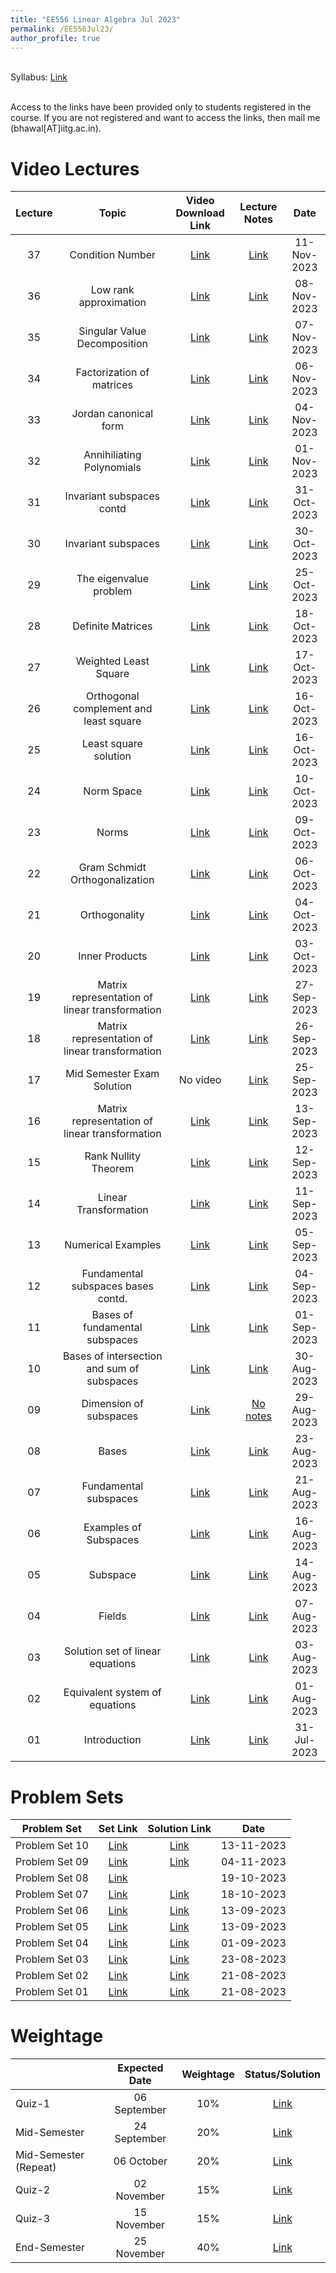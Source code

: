 ```yaml
---
title: "EE556 Linear Algebra Jul 2023"
permalink: /EE556Jul23/
author_profile: true
---
```


<br> Syllabus: <a href="https://iitg.ac.in/eee/curriculum/MTech/sca.html">Link</a> 

<br> Access to the links have been provided only to students registered in the course. 
If you are not registered and want to access the links, then mail me (bhawal[AT]iitg.ac.in).

Video Lectures
=======
<table>
<thead>
  <tr>
    <th><center>Lecture</center></th>
    <th><center>Topic</center></th>
    <th><center>Video Download Link</center></th>
    <th><center>Lecture Notes</center></th>
    <th><center>Date</center></th>	  
  </tr>
</thead>
<tbody>
<tr>
    <td><center>37</center></td>
    <td><center>Condition Number</center></td>
    <td><center><a href="https://iitgoffice.sharepoint.com/:v:/r/sites/Grp_EE556LinearAlgebraJul2023/Class%20Materials/Videos/EE556-L37-Condition_Number.mkv?csf=1&web=1&e=S8os73">Link</a></center></td>
  <td><center><a href="https://iitgoffice.sharepoint.com/:b:/r/sites/Grp_EE556LinearAlgebraJul2023/Class%20Materials/Notes/EE556-L37-Condition_Number.pdf?csf=1&web=1&e=rFTFR2">Link</a></center></td>
    <td><center>11-Nov-2023</center></td>
</tr>
<tr>
    <td><center>36</center></td>
    <td><center>Low rank approximation</center></td>
    <td><center><a href="https://iitgoffice.sharepoint.com/:v:/r/sites/Grp_EE556LinearAlgebraJul2023/Class%20Materials/Videos/EE556-L36-Low_rank_approximation.mkv?csf=1&web=1&e=WB6QSC">Link</a></center></td>
  <td><center><a href="https://iitgoffice.sharepoint.com/:b:/r/sites/Grp_EE556LinearAlgebraJul2023/Class%20Materials/Notes/EE556-L36-Low_rank_approximation.pdf?csf=1&web=1&e=Hbb90u">Link</a></center></td>
    <td><center>08-Nov-2023</center></td>
</tr>
<tr>
    <td><center>35</center></td>
    <td><center>Singular Value Decomposition</center></td>
    <td><center><a href="https://iitgoffice.sharepoint.com/:v:/r/sites/Grp_EE556LinearAlgebraJul2023/Class%20Materials/Videos/EE556-L35-Singular_Value_Decomposition.mkv?csf=1&web=1&e=VH3UzS">Link</a></center></td>
  <td><center><a href="https://iitgoffice.sharepoint.com/:b:/r/sites/Grp_EE556LinearAlgebraJul2023/Class%20Materials/Notes/EE556-L35_Singular_Value_Decomposition.pdf?csf=1&web=1&e=ZVe9T0">Link</a></center></td>
    <td><center>07-Nov-2023</center></td>
</tr>
<tr>
    <td><center>34</center></td>
    <td><center>Factorization of matrices</center></td>
    <td><center><a href="https://iitgoffice.sharepoint.com/:v:/r/sites/Grp_EE556LinearAlgebraJul2023/Class%20Materials/Videos/EE556-L34-Factorization_of_matrices.mkv?csf=1&web=1&e=q2rePK">Link</a></center></td>
  <td><center><a href="https://iitgoffice.sharepoint.com/:b:/r/sites/Grp_EE556LinearAlgebraJul2023/Class%20Materials/Notes/EE556-L34-Factorization_of_matrices.pdf?csf=1&web=1&e=qmIQRK">Link</a></center></td>
    <td><center>06-Nov-2023</center></td>
</tr>
<tr>
    <td><center>33</center></td>
    <td><center>Jordan canonical form</center></td>
    <td><center><a href="https://iitgoffice.sharepoint.com/:v:/r/sites/Grp_EE556LinearAlgebraJul2023/Class%20Materials/Videos/EE556-L33-Jordan_canonical_form.mkv?csf=1&web=1&e=QjDYN5">Link</a></center></td>
  <td><center><a href="https://iitgoffice.sharepoint.com/:b:/r/sites/Grp_EE556LinearAlgebraJul2023/Class%20Materials/Notes/EE556-L33-Jordan_Canonical_Form.pdf?csf=1&web=1&e=Sx9XrG">Link</a></center></td>
    <td><center>04-Nov-2023</center></td>
</tr>
<tr>
    <td><center>32</center></td>
    <td><center>Annihiliating Polynomials</center></td>
    <td><center><a href="https://iitgoffice.sharepoint.com/:v:/r/sites/Grp_EE556LinearAlgebraJul2023/Class%20Materials/Videos/EE556-L32-Annihiliating_polynomials.mkv?csf=1&web=1&e=fJwNoR">Link</a></center></td>
  <td><center><a href="https://iitgoffice.sharepoint.com/:b:/r/sites/Grp_EE556LinearAlgebraJul2023/Class%20Materials/Notes/EE556-L32-Annihiliating_polynomials.pdf?csf=1&web=1&e=3ouQBm">Link</a></center></td>
    <td><center>01-Nov-2023</center></td>
</tr>
<tr>
    <td><center>31</center></td>
    <td><center>Invariant subspaces contd</center></td>
    <td><center><a href="https://iitgoffice.sharepoint.com/:v:/r/sites/Grp_EE556LinearAlgebraJul2023/Class%20Materials/Videos/EE556-L31-Invariant_subspaces_contd.mkv?csf=1&web=1&e=9C7uSb">Link</a></center></td>
  <td><center><a href="https://iitgoffice.sharepoint.com/:b:/r/sites/Grp_EE556LinearAlgebraJul2023/Class%20Materials/Notes/EE556-L31-Invariant_subspaces_contd.pdf?csf=1&web=1&e=lt6p6a">Link</a></center></td>
    <td><center>31-Oct-2023</center></td>
</tr>
<tr>
    <td><center>30</center></td>
    <td><center>Invariant subspaces</center></td>
    <td><center><a href="https://iitgoffice.sharepoint.com/:v:/r/sites/Grp_EE556LinearAlgebraJul2023/Class%20Materials/Videos/EE556-L30-Invariant_subspaces.mkv?csf=1&web=1&e=Amt0IY">Link</a></center></td>
  <td><center><a href="https://iitgoffice.sharepoint.com/:b:/r/sites/Grp_EE556LinearAlgebraJul2023/Class%20Materials/Notes/EE556-L30-Invariant_subspaces.pdf?csf=1&web=1&e=bZwPkf">Link</a></center></td>
    <td><center>30-Oct-2023</center></td>
</tr>
<tr>
    <td><center>29</center></td>
    <td><center>The eigenvalue problem</center></td>
    <td><center><a href="https://iitgoffice.sharepoint.com/:v:/r/sites/Grp_EE556LinearAlgebraJul2023/Class%20Materials/Videos/EE556-L29-The_eigenvalue_problem.mkv?csf=1&web=1&e=1EJ3DC">Link</a></center></td>
  <td><center><a href="https://iitgoffice.sharepoint.com/:b:/r/sites/Grp_EE556LinearAlgebraJul2023/Class%20Materials/Notes/EE556-L29-The_eigenvalue_problem.pdf?csf=1&web=1&e=TDgQCa">Link</a></center></td>
    <td><center>25-Oct-2023</center></td>
</tr>
<tr>
    <td><center>28</center></td>
    <td><center>Definite Matrices</center></td>
    <td><center><a href="https://iitgoffice.sharepoint.com/:v:/r/sites/Grp_EE556LinearAlgebraJul2023/Class%20Materials/Videos/EE556-L28-Definite_matrices.mp4?csf=1&web=1&e=gvlvNe">Link</a></center></td>
  <td><center><a href="https://iitgoffice.sharepoint.com/:b:/r/sites/Grp_EE556LinearAlgebraJul2023/Class%20Materials/Notes/EE556-L28-Definite_Matrices.pdf?csf=1&web=1&e=FTcjA0">Link</a></center></td>
    <td><center>18-Oct-2023</center></td>
</tr>
  <tr>
    <td><center>27</center></td>
    <td><center>Weighted Least Square</center></td>
    <td><center><a href="https://iitgoffice.sharepoint.com/:v:/r/sites/Grp_EE556LinearAlgebraJul2023/Class%20Materials/Videos/EE556-L27-Weighted_Least_square.mp4?csf=1&web=1&e=WJYzIH">Link</a></center></td>
  <td><center><a href="https://iitgoffice.sharepoint.com/:b:/r/sites/Grp_EE556LinearAlgebraJul2023/Class%20Materials/Notes/EE556-L27-Weighted_least_square.pdf?csf=1&web=1&e=CYP8Gd">Link</a></center></td>
    <td><center>17-Oct-2023</center></td>
</tr>
<tr>
    <td><center>26</center></td>
    <td><center>Orthogonal complement and least square</center></td>
    <td><center><a href="https://iitgoffice.sharepoint.com/:v:/r/sites/Grp_EE556LinearAlgebraJul2023/Class%20Materials/Videos/EE556-L26-Orthogonal_complement_least_square_solution.mkv?csf=1&web=1&e=UoebCD">Link</a></center></td>
  <td><center><a href="https://iitgoffice.sharepoint.com/:b:/r/sites/Grp_EE556LinearAlgebraJul2023/Class%20Materials/Notes/EE556-L26-Orthogonal_complement_least_square_solution.pdf?csf=1&web=1&e=WMZacH">Link</a></center></td>
    <td><center>16-Oct-2023</center></td>
</tr>
<tr>
    <td><center>25</center></td>
    <td><center>Least square solution</center></td>
    <td><center><a href="https://iitgoffice.sharepoint.com/:v:/r/sites/Grp_EE556LinearAlgebraJul2023/Class%20Materials/Videos/EE556-L25-Least_square.mkv?csf=1&web=1&e=g1rLjg">Link</a></center></td>
  <td><center><a href="https://iitgoffice.sharepoint.com/:b:/r/sites/Grp_EE556LinearAlgebraJul2023/Class%20Materials/Notes/EE556-L25-Least_square.pdf?csf=1&web=1&e=Z978Re">Link</a></center></td>
    <td><center>16-Oct-2023</center></td>
</tr>
<tr>
    <td><center>24</center></td>
    <td><center>Norm Space</center></td>
    <td><center><a href="https://iitgoffice.sharepoint.com/:v:/r/sites/Grp_EE556LinearAlgebraJul2023/Class%20Materials/Videos/EE556-L24-Norm_Space.mkv?csf=1&web=1&e=YMl7af">Link</a></center></td>
  <td><center><a href="https://iitgoffice.sharepoint.com/:b:/r/sites/Grp_EE556LinearAlgebraJul2023/Class%20Materials/Notes/EE556-L24-Norm_Space.pdf?csf=1&web=1&e=dSwZCc">Link</a></center></td>
    <td><center>10-Oct-2023</center></td>
</tr>
 <tr>
    <td><center>23</center></td>
    <td><center>Norms</center></td>
    <td><center><a href="https://iitgoffice.sharepoint.com/:v:/r/sites/Grp_EE556LinearAlgebraJul2023/Class%20Materials/Videos/EE556-L23-Norms.mkv?csf=1&web=1&e=22H2qJ">Link</a></center></td>
  <td><center><a href="https://iitgoffice.sharepoint.com/:b:/r/sites/Grp_EE556LinearAlgebraJul2023/Class%20Materials/Notes/EE556-L23-Norms.pdf?csf=1&web=1&e=5Ik5lJ">Link</a></center></td>
    <td><center>09-Oct-2023</center></td>
</tr>
<tr>
    <td><center>22</center></td>
    <td><center>Gram Schmidt Orthogonalization</center></td>
    <td><center><a href="https://iitgoffice.sharepoint.com/:v:/r/sites/Grp_EE556LinearAlgebraJul2023/Class%20Materials/Videos/EE556-L21-Gram-Schmidt-Orthogonalization.mkv?csf=1&web=1&e=7Fi1Qh">Link</a></center></td>
  <td><center><a href="https://iitgoffice.sharepoint.com/:b:/r/sites/Grp_EE556LinearAlgebraJul2023/Class%20Materials/Notes/EE556-L22-Gram-Schmidt-Orthogonalization.pdf?csf=1&web=1&e=pBgCnt">Link</a></center></td>
    <td><center>06-Oct-2023</center></td>
</tr>
<tr>
    <td><center>21</center></td>
    <td><center>Orthogonality</center></td>
    <td><center><a href="https://iitgoffice.sharepoint.com/:v:/r/sites/Grp_EE556LinearAlgebraJul2023/Class%20Materials/Videos/EE556-L21-Orthogonality.mkv?csf=1&web=1&e=6MJFcU">Link</a></center></td>
  <td><center><a href="https://iitgoffice.sharepoint.com/:b:/r/sites/Grp_EE556LinearAlgebraJul2023/Class%20Materials/Notes/EE556-L21-Orthogonality.pdf?csf=1&web=1&e=SzH7ck">Link</a></center></td>
    <td><center>04-Oct-2023</center></td>
</tr>
<tr>
    <td><center>20</center></td>
    <td><center>Inner Products</center></td>
    <td><center><a href="https://iitgoffice.sharepoint.com/:v:/r/sites/Grp_EE556LinearAlgebraJul2023/Class%20Materials/Videos/EE556-L20-Inner_Products.mkv?csf=1&web=1&e=YUxbE4">Link</a></center></td>
  <td><center><a href="https://iitgoffice.sharepoint.com/:b:/r/sites/Grp_EE556LinearAlgebraJul2023/Class%20Materials/Notes/EE556-L20-Inner_Products.pdf?csf=1&web=1&e=CtpRay">Link</a></center></td>
    <td><center>03-Oct-2023</center></td>
</tr>
<tr>
    <td><center>19</center></td>
    <td><center>Matrix representation of linear transformation</center></td>
    <td><center><a href="https://iitgoffice.sharepoint.com/:v:/r/sites/Grp_EE556LinearAlgebraJul2023/Class%20Materials/Videos/EE556-L19-LT_Matrix_Representation_Cont.mkv?csf=1&web=1&e=Fw6QJ5">Link</a></center></td>
  <td><center><a href="https://iitgoffice.sharepoint.com/:b:/r/sites/Grp_EE556LinearAlgebraJul2023/Class%20Materials/Notes/EE556-L19-LT_Matrix_Representation_Cont.pdf?csf=1&web=1&e=dw8HTT">Link</a></center></td>
    <td><center>27-Sep-2023</center></td>
</tr>
 <tr>
    <td><center>18</center></td>
    <td><center>Matrix representation of linear transformation</center></td>
    <td><center><a href="https://iitgoffice.sharepoint.com/:v:/r/sites/Grp_EE556LinearAlgebraJul2023/Class%20Materials/Videos/EE556-L18-LT_Matrix_Representation.mkv?csf=1&web=1&e=xwCQT1">Link</a></center></td>
    <td><center><a href="https://iitgoffice.sharepoint.com/:b:/r/sites/Grp_EE556LinearAlgebraJul2023/Class%20Materials/Notes/EE556-L18-LT_Matrix_Representation.pdf?csf=1&web=1&e=rbjh72">Link</a></center></td>
    <td><center>26-Sep-2023</center></td>
</tr>
  <tr>
    <td><center>17</center></td>
    <td><center>Mid Semester Exam Solution</center></td>
    <td><center>No video</center></td>
    <td><center><a href="https://iitgoffice.sharepoint.com/:b:/r/sites/Grp_EE556LinearAlgebraJul2023/Class%20Materials/Notes/EE556-L17-Mid_Semester_Exam_Solution.pdf?csf=1&web=1&e=iPX5IJ">Link</a></center></td>
    <td><center>25-Sep-2023</center></td>
</tr>
<tr>
    <td><center>16</center></td>
    <td><center>Matrix representation of linear transformation</center></td>
    <td><center><a href="https://iitgoffice.sharepoint.com/:v:/r/sites/Grp_EE556LinearAlgebraJul2023/Class%20Materials/Videos/EE556-L16-Matrix_representation_Linear_Transformation.mkv?csf=1&web=1&e=VygSkv">Link</a></center></td>
    <td><center><a href="https://iitgoffice.sharepoint.com/:b:/r/sites/Grp_EE556LinearAlgebraJul2023/Class%20Materials/Notes/EE556-L16-Matrix_Representation.pdf?csf=1&web=1&e=muOupq">Link</a></center></td>
    <td><center>13-Sep-2023</center></td>
</tr>
<tr>
    <td><center>15</center></td>
    <td><center>Rank Nullity Theorem</center></td>
    <td><center><a href="https://iitgoffice.sharepoint.com/:v:/r/sites/Grp_EE556LinearAlgebraJul2023/Class%20Materials/Videos/EE556-L15-Rank_nullity_theorem.mkv?csf=1&web=1&e=356UIR">Link</a></center></td>
    <td><center><a href="https://iitgoffice.sharepoint.com/:b:/r/sites/Grp_EE556LinearAlgebraJul2023/Class%20Materials/Notes/EE556-L15-Rank_nullity_theorem.pdf?csf=1&web=1&e=DMyfjC">Link</a></center></td>
    <td><center>12-Sep-2023</center></td>
</tr>
<tr>
    <td><center>14</center></td>
    <td><center>Linear Transformation</center></td>
    <td><center><a href="https://iitgoffice.sharepoint.com/:v:/r/sites/Grp_EE556LinearAlgebraJul2023/Class%20Materials/Videos/EE556-L14-Linear_Transformation.mkv?csf=1&web=1&e=hMaOBk">Link</a></center></td>
    <td><center><a href="https://iitgoffice.sharepoint.com/:b:/r/sites/Grp_EE556LinearAlgebraJul2023/Class%20Materials/Notes/EE556-L14-Linear_Transformation.pdf?csf=1&web=1&e=5AzuBj">Link</a></center></td>
    <td><center>11-Sep-2023</center></td>
</tr>
<tr>
    <td><center>13</center></td>
    <td><center>Numerical Examples</center></td>
    <td><center><a href="https://iitgoffice.sharepoint.com/:v:/r/sites/Grp_EE556LinearAlgebraJul2023/Class%20Materials/Videos/EE556-L13-Numerical_examples.mkv?csf=1&web=1&e=WuztkP">Link</a></center></td>
    <td><center><a href="https://iitgoffice.sharepoint.com/:b:/r/sites/Grp_EE556LinearAlgebraJul2023/Class%20Materials/Notes/EE556-L13-Numerical_Examples.pdf?csf=1&web=1&e=e4l1G4">Link</a></center></td>
    <td><center>05-Sep-2023</center></td>
</tr>
<tr>
<td><center>12</center></td>
    <td><center>Fundamental subspaces bases contd.</center></td>
    <td><center><a href="https://iitgoffice.sharepoint.com/:v:/r/sites/Grp_EE556LinearAlgebraJul2023/Class%20Materials/Videos/EE556-L12-Bases%20of%20Fundamental%20subspaces%20contd..mkv?csf=1&web=1&e=Mfx32q">Link</a></center></td>
    <td><center><a href="https://iitgoffice.sharepoint.com/:b:/r/sites/Grp_EE556LinearAlgebraJul2023/Class%20Materials/Notes/EE556-L12-Fundamental_Subspaces_Bases.pdf?csf=1&web=1&e=BwomPA">Link</a></center></td>
    <td><center>04-Sep-2023</center></td>
</tr>
  <tr>
<td><center>11</center></td>
    <td><center>Bases of fundamental subspaces</center></td>
    <td><center><a href="https://iitgoffice.sharepoint.com/:v:/r/sites/Grp_EE556LinearAlgebraJul2023/Class%20Materials/Videos/EE556-L11-Bases_of_fundamental_subspaces.mkv?csf=1&web=1&e=hwDViT">Link</a></center></td>
    <td><center><a href="https://iitgoffice.sharepoint.com/:b:/r/sites/Grp_EE556LinearAlgebraJul2023/Class%20Materials/Notes/EE556-L11-Bases_of_fundamental_susbspaces.pdf?csf=1&web=1&e=4ox9PA">Link</a></center></td>
    <td><center>01-Sep-2023</center></td>
</tr>
<tr>
<td><center>10</center></td>
    <td><center>Bases of intersection and sum of subspaces</center></td>
    <td><center><a href="https://iitgoffice.sharepoint.com/:v:/r/sites/Grp_EE556LinearAlgebraJul2023/Shared%20Documents/General/EE556-L10-Bases%20of%20intersection%20and%20sum%20of%20subspaces.mp4?csf=1&web=1&e=aKqr4g">Link</a></center></td>
    <td><center><a href="https://iitgoffice.sharepoint.com/:b:/r/sites/Grp_EE556LinearAlgebraJul2023/Class%20Materials/Notes/EE556-L10-Bases_of_intersection_summation.pdf?csf=1&web=1&e=pkyGNm">Link</a></center></td>
    <td><center>30-Aug-2023</center></td>
</tr>
<tr>
<td><center>09</center></td>
    <td><center>Dimension of subspaces</center></td>
    <td><center><a href="https://iitgoffice.sharepoint.com/:v:/r/sites/Grp_EE556LinearAlgebraJul2023/Shared%20Documents/General/EE556-L09-Dimension_of_subspaces.mp4?csf=1&web=1&e=sWB2Ty">Link</a></center></td>
    <td><center><a href="">No notes</a></center></td>
    <td><center>29-Aug-2023</center></td>
</tr>
<tr>
<td><center>08</center></td>
    <td><center>Bases</center></td>
    <td><center><a href="https://iitgoffice.sharepoint.com/:v:/r/sites/Grp_EE556LinearAlgebraJul2023/Class%20Materials/Videos/EE556-L9-Bases.mkv?csf=1&web=1&e=Ke4wlM">Link</a></center></td>
    <td><center><a href="https://iitgoffice.sharepoint.com/:b:/r/sites/Grp_EE556LinearAlgebraJul2023/Class%20Materials/Notes/EE556-L9-Bases.pdf?csf=1&web=1&e=vvtSzB">Link</a></center></td>
    <td><center>23-Aug-2023</center></td>
</tr>
<tr>
<td><center>07</center></td>
    <td><center>Fundamental subspaces</center></td>
    <td><center><a href="https://iitgoffice.sharepoint.com/:v:/r/sites/Grp_EE556LinearAlgebraJul2023/Class%20Materials/Videos/EE556-L7-Fundamental_subspaces.mkv?csf=1&web=1&e=ltA5RE">Link</a></center></td>
    <td><center><a href="https://iitgoffice.sharepoint.com/:b:/r/sites/Grp_EE556LinearAlgebraJul2023/Class%20Materials/Notes/EE556-L7-Fundamental_subspaces.pdf?csf=1&web=1&e=h2Zi7Y">Link</a></center></td>
    <td><center>21-Aug-2023</center></td>
</tr>
<tr>
<td><center>06</center></td>
    <td><center>Examples of Subspaces</center></td>
    <td><center><a href="https://iitgoffice.sharepoint.com/:v:/r/sites/Grp_EE556LinearAlgebraJul2023/Class%20Materials/Videos/EE556-L6-Examples_of_Subspaces.mkv?csf=1&web=1&e=eh93YI">Link</a></center></td>
    <td><center><a href="https://iitgoffice.sharepoint.com/:b:/r/sites/Grp_EE556LinearAlgebraJul2023/Class%20Materials/Notes/EE556-L6-Examples_of_Subspace.pdf?csf=1&web=1&e=MP1VUN">Link</a></center></td>
    <td><center>16-Aug-2023</center></td>
</tr>
<tr>
<td><center>05</center></td>
    <td><center>Subspace</center></td>
    <td><center><a href="https://iitgoffice.sharepoint.com/:v:/r/sites/Grp_EE556LinearAlgebraJul2023/Class%20Materials/Videos/EE556-L5-Subspace.mkv?csf=1&web=1&e=tbuuTk">Link</a></center></td>
    <td><center><a href="https://iitgoffice.sharepoint.com/:b:/r/sites/Grp_EE556LinearAlgebraJul2023/Class%20Materials/Notes/EE556-L5-Subspace.pdf?csf=1&web=1&e=QrEvbe">Link</a></center></td>
    <td><center>14-Aug-2023</center></td>
</tr>
<tr>
<td><center>04</center></td>
    <td><center>Fields</center></td>
    <td><center><a href="https://iitgoffice.sharepoint.com/:v:/r/sites/Grp_EE556LinearAlgebraJul2023/Class%20Materials/Videos/EE556-L4-Fields.mkv?csf=1&web=1&e=1WBm6B">Link</a></center></td>
    <td><center><a href="https://iitgoffice.sharepoint.com/:b:/r/sites/Grp_EE556LinearAlgebraJul2023/Class%20Materials/Notes/EE556-L4-Fields.pdf?csf=1&web=1&e=GEjv98">Link</a></center></td>
    <td><center>07-Aug-2023</center></td>
</tr>
<tr>
<td><center>03</center></td>
    <td><center>Solution set of linear equations</center></td>
    <td><center><a href="https://iitgoffice.sharepoint.com/:v:/r/sites/Grp_EE556LinearAlgebraJul2023/Class%20Materials/Videos/EE556-L3-Solution_set_of_linear_equations.mkv?csf=1&web=1&e=UPuQmd">Link</a></center></td>
    <td><center><a href="https://iitgoffice.sharepoint.com/:b:/r/sites/Grp_EE556LinearAlgebraJul2023/Class%20Materials/Notes/EE556-L3-Solution_set_of_linear_equations.pdf?csf=1&web=1&e=8OBYDm">Link</a></center></td>
    <td><center>03-Aug-2023</center></td>
</tr>
<tr>
<td><center>02</center></td>
    <td><center>Equivalent system of equations</center></td>
    <td><center><a href="https://iitgoffice.sharepoint.com/:v:/r/sites/Grp_EE556LinearAlgebraJul2023/Class%20Materials/Videos/EE556-L2-Equivalent_system_of_equation.mkv?csf=1&web=1&e=q98S2Z">Link</a></center></td>
    <td><center><a href="https://iitgoffice.sharepoint.com/:b:/r/sites/Grp_EE556LinearAlgebraJul2023/Class%20Materials/Notes/EE556-L2-Equivalent_system_of_equation.pdf?csf=1&web=1&e=nbskuO">Link</a></center></td>
    <td><center>01-Aug-2023</center></td>
</tr>
<tr>
<td><center>01</center></td>
    <td><center>Introduction</center></td>
    <td><center><a href="https://iitgoffice.sharepoint.com/:v:/r/sites/Grp_EE556LinearAlgebraJul2023/Class%20Materials/Videos/EE556-L1-Introduction.mkv?csf=1&web=1&e=2nhliF">Link</a></center></td>
    <td><center><a href="https://iitgoffice.sharepoint.com/:b:/r/sites/Grp_EE556LinearAlgebraJul2023/Class%20Materials/Notes/EE556-L1-Introduction.pdf?csf=1&web=1&e=pHt9ZE">Link</a></center></td>
<td><center>31-Jul-2023</center></td>
</tr>
</tbody>
</table>

Problem Sets
=======
<table>
<thead>
  <tr>
    <th><center>Problem Set</center></th>
    <th><center>Set Link</center></th>
    <th><center>Solution Link</center></th>
    <th><center>Date</center></th>	  
 </tr>
</thead>
<tbody>
<tr>
<td><center>Problem Set 10</center></td>
<td><center><a href="https://iitgoffice.sharepoint.com/:b:/r/sites/Grp_EE556LinearAlgebraJul2023/Class%20Materials/Problem%20Set/PS-10.pdf?csf=1&web=1&e=fFo71L">Link</a></center></td>
    <td><center><a href="https://iitgoffice.sharepoint.com/:b:/r/sites/Grp_EE556LinearAlgebraJul2023/Class%20Materials/Problem%20Set/PS-10_Solution.pdf?csf=1&web=1&e=NqOXdX">Link</a></center></td>
    <td><center>13-11-2023</center></td>
</tr>
<tr>
    <td><center>Problem Set 09</center></td>
    <td><center><a href="https://iitgoffice.sharepoint.com/:b:/r/sites/Grp_EE556LinearAlgebraJul2023/Class%20Materials/Problem%20Set/PS-09.pdf?csf=1&web=1&e=DGDK1S">Link</a></center></td>
    <td><center><a href="https://iitgoffice.sharepoint.com/:b:/r/sites/Grp_EE556LinearAlgebraJul2023/Class%20Materials/Problem%20Set/PS-09_Solution.pdf?csf=1&web=1&e=dcVffD">Link</a></center></td>
    <td><center>04-11-2023</center></td>
</tr>
<tr>
    <td><center>Problem Set 08</center></td>
    <td><center><a href="https://iitgoffice.sharepoint.com/:b:/r/sites/Grp_EE556LinearAlgebraJul2023/Class%20Materials/Problem%20Set/PS-08.pdf?csf=1&web=1&e=Vgpwrk">Link</a> </center></td>
    <td><center></center></td>
    <td><center>19-10-2023</center></td>
</tr>
<tr>
    <td><center>Problem Set 07</center></td>
    <td><center><a href="https://iitgoffice.sharepoint.com/:b:/r/sites/Grp_EE556LinearAlgebraJul2023/Class%20Materials/Problem%20Set/PS-07.pdf?csf=1&web=1&e=maWkn5">Link</a> </center></td>
    <td><center><a href="https://iitgoffice.sharepoint.com/:b:/r/sites/Grp_EE556LinearAlgebraJul2023/Class%20Materials/Problem%20Set/PS-07_Solution.pdf?csf=1&web=1&e=kfe1Vx">Link</a></center></td>
    <td><center>18-10-2023</center></td>
</tr>
  <tr>
    <td><center>Problem Set 06</center></td>
    <td><center><a href="https://iitgoffice.sharepoint.com/:b:/r/sites/Grp_EE556LinearAlgebraJul2023/Class%20Materials/Problem%20Set/PS-06.pdf?csf=1&web=1&e=W4XHeo">Link</a> </center></td>
    <td><center><a href="https://iitgoffice.sharepoint.com/:b:/r/sites/Grp_EE556LinearAlgebraJul2023/Class%20Materials/Problem%20Set/PS-06_Solution.pdf?csf=1&web=1&e=Z1DKGT">Link</a></center></td>
    <td><center>13-09-2023</center></td>
</tr>
  <tr>
    <td><center>Problem Set 05</center></td>
    <td><center><a href="https://iitgoffice.sharepoint.com/:b:/r/sites/Grp_EE556LinearAlgebraJul2023/Class%20Materials/Problem%20Set/PS-05.pdf?csf=1&web=1&e=ee5JSE">Link</a> </center></td>
    <td><center><a href="https://iitgoffice.sharepoint.com/:b:/r/sites/Grp_EE556LinearAlgebraJul2023/Class%20Materials/Problem%20Set/PS-05_Solution.pdf?csf=1&web=1&e=pJ1cZv">Link</a></center></td>
    <td><center>13-09-2023</center></td>
</tr>
<tr>
    <td><center>Problem Set 04</center></td>
    <td><center><a href="https://iitgoffice.sharepoint.com/:b:/r/sites/Grp_EE556LinearAlgebraJul2023/Class%20Materials/Problem%20Set/PS-04.pdf?csf=1&web=1&e=Dg2dww">Link</a> </center></td>
    <td><center><a href="https://iitgoffice.sharepoint.com/:b:/r/sites/Grp_EE556LinearAlgebraJul2023/Class%20Materials/Problem%20Set/PS-04%20Solution.pdf?csf=1&web=1&e=c8RPTf">Link</a></center></td>
    <td><center>01-09-2023</center></td>
</tr>
<tr>
    <td><center>Problem Set 03</center></td>
    <td><center><a href="https://iitgoffice.sharepoint.com/:b:/r/sites/Grp_EE556LinearAlgebraJul2023/Class%20Materials/Problem%20Set/PS-03.pdf?csf=1&web=1&e=v8NnQR">Link</a> </center></td>
    <td><center><a href="https://iitgoffice.sharepoint.com/:b:/r/sites/Grp_EE556LinearAlgebraJul2023/Class%20Materials/Problem%20Set/PS-03_Solution.pdf?csf=1&web=1&e=qqnSuo">Link</a></center></td>
    <td><center>23-08-2023</center></td>
</tr>
<tr>
    <td><center>Problem Set 02</center></td>
    <td><center><a href="https://iitgoffice.sharepoint.com/:b:/r/sites/Grp_EE556LinearAlgebraJul2023/Class%20Materials/Problem%20Set/PS-01.pdf?csf=1&web=1&e=s9TcKP">Link</a> </center></td>
    <td><center><a href="https://iitgoffice.sharepoint.com/:b:/r/sites/Grp_EE556LinearAlgebraJul2023/Class%20Materials/Problem%20Set/PS-01_Solution.pdf?csf=1&web=1&e=z1Rk8m">Link</a></center></td>
    <td><center>21-08-2023</center></td>
</tr>
<tr>
    <td><center>Problem Set 01</center></td>
    <td><center><a href="https://iitgoffice.sharepoint.com/:b:/r/sites/Grp_EE556LinearAlgebraJul2023/Class%20Materials/Problem%20Set/PS-02.pdf?csf=1&web=1&e=9sbTl8">Link</a> </center></td>
    <td><center><a href="https://iitgoffice.sharepoint.com/:b:/r/sites/Grp_EE556LinearAlgebraJul2023/Class%20Materials/Problem%20Set/PS-02_Solution.pdf?csf=1&web=1&e=MVap5m">Link</a></center></td>
    <td><center>21-08-2023</center></td>
</tr>
</tbody>
</table>

Weightage
=======

<table>
<thead>
  <tr>
    <th></th>
    <th><center>Expected Date</center></th>
    <th><center>Weightage</center></th>
    <th><center>Status/Solution</center></th>
  </tr>
</thead>
<tbody>
   <tr>
    <td>Quiz-1</td>
    <td><center>06 September</center></td>
    <td><center>10%</center></td>
    <td><center><a href="https://iitgoffice.sharepoint.com/:b:/r/sites/Grp_EE556LinearAlgebraJul2023/Class%20Materials/Exam/EE556-Quiz01-Solution.pdf?csf=1&web=1&e=SuqYes">Link</a></center></td>
  </tr>
  <tr>
    <td>Mid-Semester</td>
    <td><center>24 September</center></td>
    <td><center>20%</center></td>
    <td><center><a href="https://iitgoffice.sharepoint.com/:b:/r/sites/Grp_EE556LinearAlgebraJul2023/Class%20Materials/Exam/EE556-MidSem-Solution.pdf?csf=1&web=1&e=djlsAR">Link</a></center></td>
  </tr>
    <tr>
    <td>Mid-Semester (Repeat)</td>
    <td><center>06 October</center></td>
    <td><center>20%</center></td>
    <td><center><a href="https://iitgoffice.sharepoint.com/:b:/r/sites/Grp_EE556LinearAlgebraJul2023/Class%20Materials/Exam/EE556-MidSem-Jul23-Repeat%20-%20Solution.pdf?csf=1&web=1&e=ctTLaj">Link</a></center></td>
  </tr>
  <tr>
    <td>Quiz-2</td>
    <td><center>02 November</center></td>
    <td><center>15%</center></td>
    <td><center><a href="https://iitgoffice.sharepoint.com/:b:/r/sites/Grp_EE556LinearAlgebraJul2023/Class%20Materials/Exam/EE556-Quiz02-Solution.pdf?csf=1&web=1&e=EJlqeD">Link</a></center></td>
  </tr>
  <tr>
    <td>Quiz-3</td>
    <td><center>15 November</center></td>
    <td><center>15%</center></td>
    <td><center><a href="https://iitgoffice.sharepoint.com/:b:/r/sites/Grp_EE556LinearAlgebraJul2023/Class%20Materials/Exam/EE556-Quiz-03-Solution.pdf?csf=1&web=1&e=VxjXug">Link</a></center></td>
  </tr>
  <tr>
    <td>End-Semester</td>
    <td><center>25 November</center></td>
    <td><center>40%</center></td>
    <td><center><a href="https://iitgoffice.sharepoint.com/:b:/r/sites/Grp_EE556LinearAlgebraJul2023/Class%20Materials/Exam/EE556-EndSem-Solution.pdf?csf=1&web=1&e=cANIG9">Link</a></center></td>
  </tr>
</tbody>
</table>

